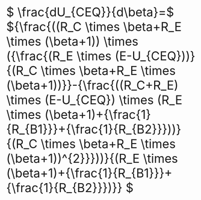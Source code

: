 <font size=6>

$ \frac{dU_{CEQ}}{d\beta}=$
${\frac{((R_C \times \beta+R_E \times (\beta+1)) \times ({\frac{(R_E \times (E-U_{CEQ}))}{(R_C \times \beta+R_E \times (\beta+1))}}-{\frac{((R_C+R_E) \times (E-U_{CEQ}) \times (R_E \times (\beta+1)+{\frac{1}{R_{B1}}}+{\frac{1}{R_{B2}}}))}{(R_C \times \beta+R_E \times (\beta+1))^{2}}}))}{(R_E \times (\beta+1)+{\frac{1}{R_{B1}}}+{\frac{1}{R_{B2}}})}} $
</font>